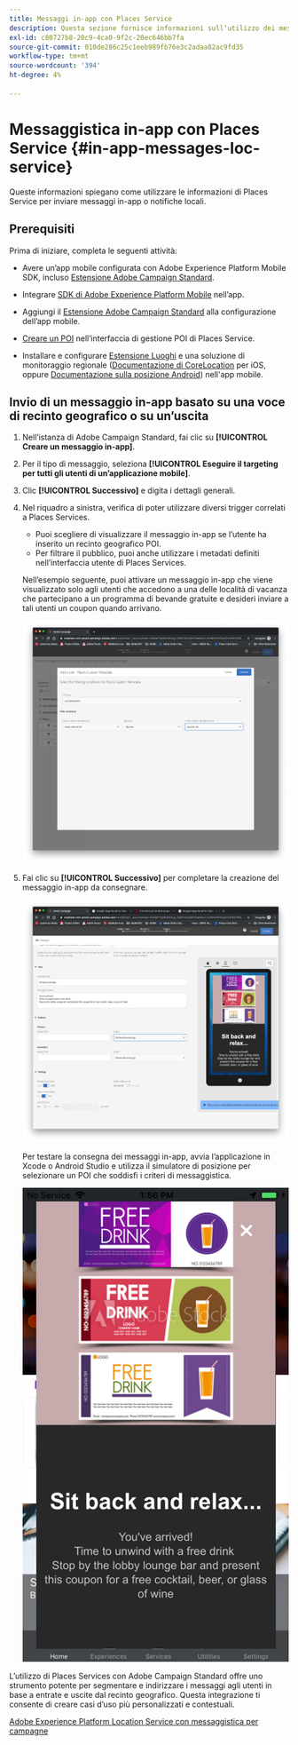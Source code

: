 ```yaml
---
title: Messaggi in-app con Places Service
description: Questa sezione fornisce informazioni sull’utilizzo dei messaggi push in Campaign Standard con i messaggi in-app in Campaign Standard.
exl-id: c80727b8-20c9-4ca0-9f2c-20ec646bb7fa
source-git-commit: 010de286c25c1eeb989fb76e3c2adaa82ac9fd35
workflow-type: tm+mt
source-wordcount: '394'
ht-degree: 4%

---
```


# Messaggistica in-app con Places Service {#in-app-messages-loc-service}

Queste informazioni spiegano come utilizzare le informazioni di Places Service per inviare messaggi in-app o notifiche locali.

## Prerequisiti

Prima di iniziare, completa le seguenti attività:

* Avere un’app mobile configurata con Adobe Experience Platform Mobile SDK, incluso [Estensione Adobe Campaign Standard](https://aep-sdks.gitbook.io/docs/using-mobile-extensions/adobe-campaign-standard).

* Integrare [SDK di Adobe Experience Platform Mobile](https://aep-sdks.gitbook.io/docs/getting-started/get-the-sdk) nell’app.
* Aggiungi il [Estensione Adobe Campaign Standard](https://aep-sdks.gitbook.io/docs/using-mobile-extensions/adobe-campaign-standard) alla configurazione dell’app mobile.

* [Creare un POI](/help/poi-mgmt-ui/create-a-poi-ui.md) nell’interfaccia di gestione POI di Places Service.

* Installare e configurare [Estensione Luoghi](/help/places-ext-aep-sdks/places-extension/places-extension.md) e una soluzione di monitoraggio regionale ([Documentazione di CoreLocation](https://developer.apple.com/documentation/corelocation/monitoring_the_user_s_proximity_to_geographic_regions) per iOS, oppure [Documentazione sulla posizione Android](https://developer.android.com/training/location/geofencing)) nell&#39;app mobile.

## Invio di un messaggio in-app basato su una voce di recinto geografico o su un’uscita

1. Nell’istanza di Adobe Campaign Standard, fai clic su **[!UICONTROL Creare un messaggio in-app]**.
1. Per il tipo di messaggio, seleziona **[!UICONTROL Eseguire il targeting per tutti gli utenti di un’applicazione mobile]**.
1. Clic **[!UICONTROL Successivo]** e digita i dettagli generali.
1. Nel riquadro a sinistra, verifica di poter utilizzare diversi trigger correlati a Places Services.

   * Puoi scegliere di visualizzare il messaggio in-app se l’utente ha inserito un recinto geografico POI.
   * Per filtrare il pubblico, puoi anche utilizzare i metadati definiti nell’interfaccia utente di Places Services.

   Nell’esempio seguente, puoi attivare un messaggio in-app che viene visualizzato solo agli utenti che accedono a una delle località di vacanza che partecipano a un programma di bevande gratuite e desideri inviare a tali utenti un coupon quando arrivano.

   ![&quot;Metadati di In-App Message Places&quot;](/help/assets/last-entered-vacation.png)

1. Fai clic su **[!UICONTROL Successivo]** per completare la creazione del messaggio in-app da consegnare.

   ![&quot;crea un evento&quot;](/help/assets/prepare-ACS.png)

   Per testare la consegna dei messaggi in-app, avvia l’applicazione in Xcode o Android Studio e utilizza il simulatore di posizione per selezionare un POI che soddisfi i criteri di messaggistica.

   ![&quot;coupon da bere&quot;](/help/assets/drink-coupon-on-app.png)

L’utilizzo di Places Services con Adobe Campaign Standard offre uno strumento potente per segmentare e indirizzare i messaggi agli utenti in base a entrate e uscite dal recinto geografico. Questa integrazione ti consente di creare casi d’uso più personalizzati e contestuali.

<!--I changed this embed to a link to pass validation. We should not link to youtube videos, so please upload this to MCP-->

[Adobe Experience Platform Location Service con messaggistica per campagne](https://www.youtube.com/watch?v=ikiTTQw9c-o)
